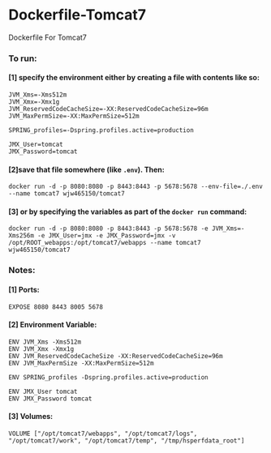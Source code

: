 Dockerfile-Tomcat7
=============================

Dockerfile For Tomcat7

### To run:
#### [1] specify the environment either by creating a file with contents like so:  
```
JVM_Xms=-Xms512m
JVM_Xmx=-Xmx1g
JVM_ReservedCodeCacheSize=-XX:ReservedCodeCacheSize=96m
JVM_MaxPermSize=-XX:MaxPermSize=512m

SPRING_profiles=-Dspring.profiles.active=production

JMX_User=tomcat
JMX_Password=tomcat
```  

#### [2]save that file somewhere (like `.env`). Then:
```
docker run -d -p 8080:8080 -p 8443:8443 -p 5678:5678 --env-file=./.env --name tomcat7 wjw465150/tomcat7
```

#### [3] or by specifying the variables as part of the `docker run` command:  
```  
docker run -d -p 8080:8080 -p 8443:8443 -p 5678:5678 -e JVM_Xms=-Xms256m -e JMX_User=jmx -e JMX_Password=jmx -v /opt/ROOT_webapps:/opt/tomcat7/webapps --name tomcat7 wjw465150/tomcat7
```  
### Notes:
#### [1] Ports:
```
EXPOSE 8080 8443 8005 5678
```  

#### [2] Environment Variable:  
```
ENV JVM_Xms -Xms512m
ENV JVM_Xmx -Xmx1g
ENV JVM_ReservedCodeCacheSize -XX:ReservedCodeCacheSize=96m
ENV JVM_MaxPermSize -XX:MaxPermSize=512m
 
ENV SPRING_profiles -Dspring.profiles.active=production
 
ENV JMX_User tomcat
ENV JMX_Password tomcat
```  

#### [3] Volumes:
```
VOLUME ["/opt/tomcat7/webapps", "/opt/tomcat7/logs", "/opt/tomcat7/work", "/opt/tomcat7/temp", "/tmp/hsperfdata_root"]
```  
